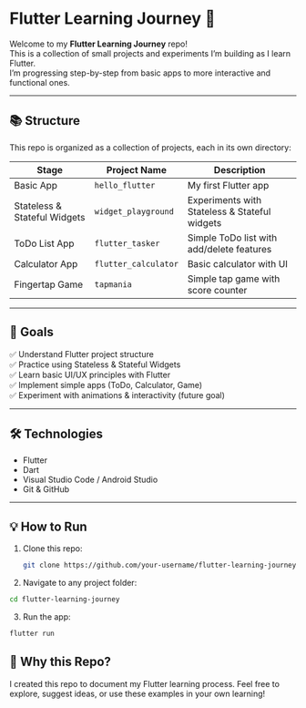 # Flutter Learning Journey 🚀

Welcome to my **Flutter Learning Journey** repo!  
This is a collection of small projects and experiments I’m building as I learn Flutter.  
I’m progressing step-by-step from basic apps to more interactive and functional ones.

---

## 📚 Structure

This repo is organized as a collection of projects, each in its own directory:

| Stage                          | Project Name           | Description                                   |
|--------------------------------|------------------------|-----------------------------------------------|
| Basic App                      | `hello_flutter`        | My first Flutter app                          |
| Stateless & Stateful Widgets   | `widget_playground`    | Experiments with Stateless & Stateful widgets |
| ToDo List App                  | `flutter_tasker`       | Simple ToDo list with add/delete features     |
| Calculator App                 | `flutter_calculator`   | Basic calculator with UI                      |
| Fingertap Game                 | `tapmania`             | Simple tap game with score counter            |

---

## 🚀 Goals

✅ Understand Flutter project structure  
✅ Practice using Stateless & Stateful Widgets  
✅ Learn basic UI/UX principles with Flutter  
✅ Implement simple apps (ToDo, Calculator, Game)  
✅ Experiment with animations & interactivity (future goal)

---

## 🛠️ Technologies

- Flutter  
- Dart  
- Visual Studio Code / Android Studio  
- Git & GitHub  

---

## 💡 How to Run

1. Clone this repo:
   ```bash
   git clone https://github.com/your-username/flutter-learning-journey.git

3. Navigate to any project folder:

```bash
cd flutter-learning-journey
```

3. Run the app:

```bash
flutter run
```

## 🌟 Why this Repo?
I created this repo to document my Flutter learning process.
Feel free to explore, suggest ideas, or use these examples in your own learning!
